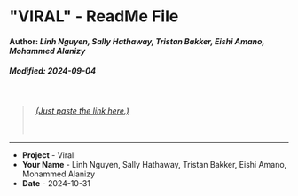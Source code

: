 # **"VIRAL"** - ReadMe File

#### Author: *Linh Nguyen, Sally Hathaway, Tristan Bakker, Eishi Amano, Mohammed Alanizy*

##### Modified: *2024-09-04*


<br>

> &nbsp;
><i>[(Just paste the link here.)](https://morningtemplar17.itch.io/viral)</i>   
><i></i>   
> &nbsp;
 

---

* **Project**   - Viral
* **Your Name** - Linh Nguyen, Sally Hathaway, Tristan Bakker, Eishi Amano, Mohammed Alanizy
* **Date**      - 2024-10-31
